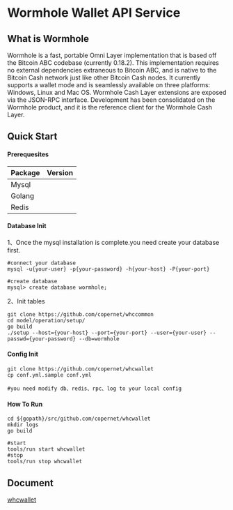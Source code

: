 # Wormhole Wallet API Service



## What is Wormhole

Wormhole is a fast, portable Omni Layer implementation that is based off the Bitcoin ABC codebase (currently 0.18.2). This implementation requires no external dependencies extraneous to Bitcoin ABC, and is native to the Bitcoin Cash network just like other Bitcoin Cash nodes. It currently supports a wallet mode and is seamlessly available on three platforms: Windows, Linux and Mac OS. Wormhole Cash Layer extensions are exposed via the JSON-RPC interface. Development has been consolidated on the Wormhole product, and it is the reference client for the Wormhole Cash Layer.

## Quick Start

#### Prerequesites

| Package | Version |
| :------ | ------- |
| Mysql   |         |
| Golang  |         |
| Redis   |         |

#### Database Init

1、Once the mysql installation is complete.you need create your database first.

```
#connect your database
mysql -u{your-user} -p{your-password} -h{your-host} -P{your-port}

#create database
mysql> create database wormhole;
```

2、Init tables

```
git clone https://github.com/copernet/whccommon
cd model/operation/setup/
go build
./setup --host={your-host} --port={your-port} --user={your-user} --passwd={your-password} --db=wormhole
```

#### Config Init

```
git clone https://github.com/copernet/whcwallet
cp conf.yml.sample conf.yml

#you need modify db、redis、rpc、log to your local config
```

#### How To Run

```
cd ${gopath}/src/github.com/copernet/whcwallet
mkdir logs
go build

#start
tools/run start whcwallet
#stop 
tools/run stop whcwallet
```

## Document
[whcwallet](https://github.com/EmbraceDD/whcwallet/blob/master/doc/whcwallet.md)

